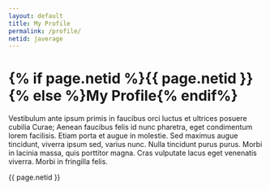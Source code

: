 ```yaml
---
layout: default
title: My Profile
permalink: /profile/
netid: javerage
---
```


<h1>{% if page.netid %}{{ page.netid }}{% else %}My Profile{% endif%}</h1>

Vestibulum ante ipsum primis in faucibus orci luctus et ultrices posuere cubilia Curae; Aenean faucibus felis id nunc pharetra, eget condimentum lorem facilisis. Etiam porta et augue in molestie. Sed maximus augue tincidunt, viverra ipsum sed, varius nunc. Nulla tincidunt purus purus. Morbi in lacinia massa, quis porttitor magna. Cras vulputate lacus eget venenatis viverra. Morbi in fringilla felis.


{{ page.netid }}
